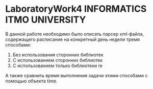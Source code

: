 # LaboratoryWork4 INFORMATICS ITMO UNIVERSITY
В данной работе необходимо было описать парсер xml-файла, содержащего расписание на конкретный день недели тремя способами:
 1. Без использования сторонних библиотек
 2. С использованием сторонних библиотек
 3. С использованием только библиотеки re 
 
А также сравнить время выполнения задачи этими способами с помощью объекта time.
